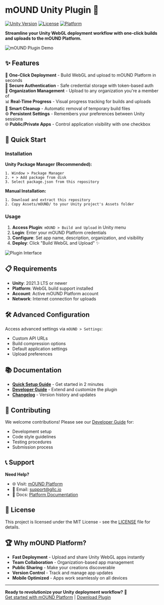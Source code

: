 # mOUND Unity Plugin 🔧

[![Unity Version](https://img.shields.io/badge/Unity-2021.3%2B-blue.svg)](https://unity3d.com/get-unity/download)
[![License](https://img.shields.io/badge/License-MIT-green.svg)](LICENSE)
[![Platform](https://img.shields.io/badge/Platform-WebGL-orange.svg)](https://docs.unity3d.com/Manual/webgl.html)

**Streamline your Unity WebGL deployment workflow with one-click builds and uploads to the mOUND Platform.**

![mOUND Plugin Demo](https://via.placeholder.com/800x400/4F46E5/FFFFFF?text=mOUND+Unity+Plugin+Demo)

## ✨ Features

🚀 **One-Click Deployment** - Build WebGL and upload to mOUND Platform in seconds  
🔐 **Secure Authentication** - Safe credential storage with token-based auth  
🏢 **Organization Management** - Upload to any organization you're a member of  
📊 **Real-Time Progress** - Visual progress tracking for builds and uploads  
🧹 **Smart Cleanup** - Automatic removal of temporary build files  
⚙️ **Persistent Settings** - Remembers your preferences between Unity sessions  
🌐 **Public/Private Apps** - Control application visibility with one checkbox  

## 🎯 Quick Start

### Installation

**Unity Package Manager (Recommended):**
```
1. Window > Package Manager
2. + > Add package from disk
3. Select package.json from this repository
```

**Manual Installation:**
```
1. Download and extract this repository
2. Copy Assets/mOUND/ to your Unity project's Assets folder
```

### Usage

1. **Access Plugin**: `mOUND > Build and Upload` in Unity menu
2. **Login**: Enter your mOUND Platform credentials  
3. **Configure**: Set app name, description, organization, and visibility
4. **Deploy**: Click "Build WebGL and Upload" ✨

![Plugin Interface](https://via.placeholder.com/600x400/10B981/FFFFFF?text=Plugin+Interface+Screenshot)

## 📋 Requirements

- **Unity**: 2021.3 LTS or newer
- **Platform**: WebGL build support installed
- **Account**: Active mOUND Platform account
- **Network**: Internet connection for uploads

## 🛠️ Advanced Configuration

Access advanced settings via `mOUND > Settings`:
- Custom API URLs
- Build compression options  
- Default application settings
- Upload preferences

## 📚 Documentation

- **[Quick Setup Guide](SETUP.md)** - Get started in 2 minutes
- **[Developer Guide](DEVELOPER.md)** - Extend and customize the plugin
- **[Changelog](CHANGELOG.md)** - Version history and updates

## 🤝 Contributing

We welcome contributions! Please see our [Developer Guide](DEVELOPER.md) for:
- Development setup
- Code style guidelines
- Testing procedures
- Submission process

## 📞 Support

**Need Help?**
- 🌐 Visit: [mOUND Platform](https://mound.gllc.io)
- 📧 Email: support@gllc.io
- 📖 Docs: [Platform Documentation](https://mound.gllc.io/docs)

## 📄 License

This project is licensed under the MIT License - see the [LICENSE](LICENSE) file for details.

## 🏆 Why mOUND Platform?

- **Fast Deployment** - Upload and share Unity WebGL apps instantly
- **Team Collaboration** - Organization-based app management
- **Public Sharing** - Make your creations discoverable
- **Version Control** - Track and manage app updates
- **Mobile Optimized** - Apps work seamlessly on all devices

---

**Ready to revolutionize your Unity deployment workflow?** 🚀  
[Get started with mOUND Platform](https://mound.gllc.io) | [Download Plugin](../../releases/latest)
